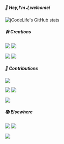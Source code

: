 

<!--
<img align="right" src="https://github-readme-stats.vercel.app/api?username=jCodelife&show_icons=true&icon_color=f66f6a&text_color=5e7ce0&bg_color=ffffff&hide_title=false" /> 
-->




##### 👋 Hey,I’m J,welcome! 

![jCodeLife's GitHub stats](https://github-readme-stats.vercel.app/api?username=jCodeLife&show_icons=true&theme=dracula)


##### 🛠 Creations

[![](https://img.shields.io/badge/MindMap-脑图-148F77)](https://github.com/jCodeLife/mind-map)
[![](https://img.shields.io/badge/FEResources-前端资源-CD6155)](https://github.com/jCodeLife/quality-front-end-resources)

[![](https://img.shields.io/badge/Fireworks-烟花-8E44AD)](https://github.com/jCodeLife/beautiful-fireworks)
[![](https://img.shields.io/badge/Game-美女与龙珠-E384E6 )](https://github.com/jCodeLife/beauty-and-dragonball)

 


##### 💌 Contributions
[![](https://img.shields.io/badge/DevUI-Vue3组件库-5e7ce0)](https://github.com/DevCloudFE/vue-devui)

[![](https://img.shields.io/badge/Vuejs-官方文档(lots)-42b883)](https://github.com/vuejs-translations/docs-zh-cn/commits?author=jcodelife)
[![](https://img.shields.io/badge/Vuejs-官方英文文档(few)-155f3e)](https://github.com/vuejs/docs/commits?author=jcodelife)

[![](https://img.shields.io/badge/RoadMap-前端学习路线-29d)](https://github.com/shengxinjing/it-roadmap/commits?author=jcodelife)



<!--
- Vue 3 docs-zh-cn (lots): https://github.com/vuejs-translations/docs-zh-cn/commits?author=jcodelife
- Vue 3 docs (few): https://github.com/vuejs/docs/commits?author=jcodelife
-->


<!--
###### 🔭 开源项目[vue-ui]()
-->

##### 📚 Elsewhere

[![](https://img.shields.io/badge/Juejin-掘金LV6-1e80ff)](https://juejin.im/user/https://juejin.cn/user/3957856403462989/posts)
[![](https://img.shields.io/badge/Jianshu-简书LV7-A569BD )](https://www.jianshu.com/u/851bd01f6233)

[![](https://img.shields.io/badge/Bilili-哔哩哔哩-fb7299)](https://space.bilibili.com/392983776)

<!--

[![](https://img.shields.io/badge/bilili-哔哩哔哩-fb7299)](https://space.bilibili.com/392983776)
[![](https://img.shields.io/badge/Weibo-微博-ff8200)](https://weibo.com/u/7592834625)
[![](https://img.shields.io/badge/微信公众号-地府算法-brightgreen)]()

-->


<!--
**jCodeLife/jCodeLife** is a ✨ _special_ ✨ repository because its `README.md` (this file) appears on your GitHub profile.

Here are some ideas to get you started:

- 🔭 I’m currently working on ...
- 🌱 I’m currently learning ...
- 👯 I’m looking to collaborate on ...
- 🤔 I’m looking for help with ...
- 💬 Ask me about ...
- 📫 How to reach me: ...
- 😄 Pronouns: ...
- ⚡ Fun fact: ...
-->
